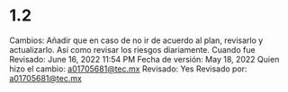 # 1.2

Cambios: Añadir que en caso de no ir de acuerdo al plan, revisarlo y actualizarlo. Así como revisar los riesgos diariamente.
Cuando fue Revisado: June 16, 2022 11:54 PM
Fecha de  versión: May 18, 2022
Quien hizo el cambio: a01705681@tec.mx
Revisado: Yes
Revisado por: a01705681@tec.mx